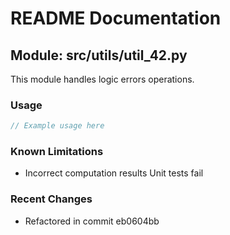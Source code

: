# README Documentation

## Module: src/utils/util_42.py

This module handles logic errors operations.

### Usage

```java
// Example usage here
```

### Known Limitations

- Incorrect computation results Unit tests fail

### Recent Changes

- Refactored in commit eb0604bb
